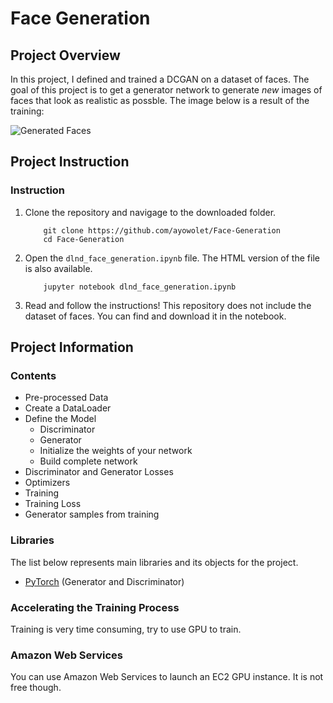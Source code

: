[//]: # (Image Reference)

[image1]: .assets/processed_face_data.png "Generated Faces"

# Face Generation

## Project Overview

In this project, I defined and trained a DCGAN on a dataset of faces. The goal of this project is to get a generator network to generate _new_ images of faces that look as realistic as possble. The image below is a result of the training:

![Generated Faces][image1]


## Project Instruction

### Instruction

1. Clone the repository and navigage to the downloaded folder.
	```
		git clone https://github.com/ayowolet/Face-Generation
		cd Face-Generation
	```
2. Open the `dlnd_face_generation.ipynb` file. The HTML version of the file is also available.
	```
		jupyter notebook dlnd_face_generation.ipynb
	```
3. Read and follow the instructions! This repository does not include the dataset of faces. You can find and download it in the notebook.

## Project Information

### Contents

- Pre-processed Data
- Create a DataLoader
- Define the Model
	- Discriminator
	- Generator
	- Initialize the weights of your network
	- Build complete network
- Discriminator and Generator Losses
- Optimizers
- Training
- Training Loss
- Generator samples from training

### Libraries

The list below represents main libraries and its objects for the project.
- [PyTorch](https://pytorch.org) (Generator and Discriminator)

### Accelerating the Training Process

Training is very time consuming, try to use GPU to train. 

### Amazon Web Services

You can use Amazon Web Services to launch an EC2 GPU instance. It is not free though.
